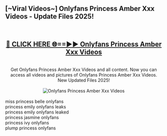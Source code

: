 <h2>[~Viral Videos~] Onlyfans Princess Amber Xxx Videos - Update Files 2025!</h2>
<br>
<div align="center">
<h2><a href="https://betterlinks.top/A2PfLJ" rel="nofollow">🔴 CLICK HERE 🌐==►► Onlyfans Princess Amber Xxx Videos</a></h2>
<br>
Get Onlyfans Princess Amber Xxx Videos and all content. Now you can access all videos and pictures of Onlyfans Princess Amber Xxx Videos. New Updated Files 2025!
<br>
<br>
<a href="https://betterlinks.top/A2PfLJ" rel="nofollow" data-target="animated-image.originalLink"><img src="https://i.ibb.co.com/WyWwxjT/player-gif2.gif" alt="Onlyfans Princess Amber Xxx Videos" style="max-width: 100%; display: inline-block;" data-target="animated-image.originalImage"></a>
</div>
<br>
miss princess belle onlyfans<br>
princess emily onlyfans leaks<br>
princess emily onlyfans leaked<br>
princess jasmine onlyfans<br>
princess ivy onlyfans<br>
plump princess onlyfans